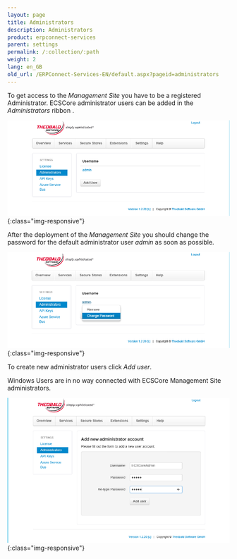 ```yaml
---
layout: page
title: Administrators
description: Administrators
product: erpconnect-services
parent: settings
permalink: /:collection/:path
weight: 2
lang: en_GB
old_url: /ERPConnect-Services-EN/default.aspx?pageid=administrators
---
```


To get access to the *Management Site* you have to be a registered Administrator. ECSCore administrator users can be added in the *Administrators* ribbon .

![ecscore-managementsite21](/img/content/ecscore-managementsite21.jpg.png){:class="img-responsive"}

After the deployment of the *Management Site* you should change the password for the default administrator user *admin* as soon as possible. 

![ecscore-managementsite23](/img/content/ecscore-managementsite23.jpg.png){:class="img-responsive"}

To create new administrator users click *Add user*.

Windows Users are in no way connected with ECSCore Management Site administrators.

![ecscore-managementsite22](/img/content/ecscore-managementsite22.jpg.png){:class="img-responsive"}